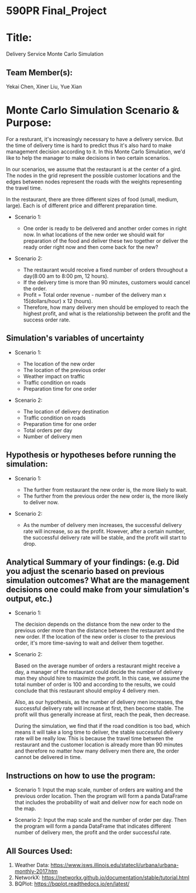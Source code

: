# 590PR Final_Project

# Title: 
Delivery Service Monte Carlo Simulation

## Team Member(s): 
Yekai Chen, Xiner Liu, Yue Xian

# Monte Carlo Simulation Scenario & Purpose: 

For a resturant, it's increasingly necessary to have a delivery service. But the time of delivery time is hard to predict thus it's also hard to make management decision according to it. In this Monte Carlo Simulation, we'd like to help the manager to make decisions in two certain scenarios.

In our scenarios, we assume that the restaurant is at the center of a gird. The nodes in the grid represent the possible customer locations and the edges between nodes represent the roads with the weights representing the travel time.

In the restaurant, there are three different sizes of food (small, medium, large). Each is of different price and different preparation time.

- Scenario 1: 
  - One order is ready to be delivered and another order comes in right now. In what locations of the new order we should wait for preparation of the food and deliver these two together or deliver the ready order right now and then come back for the new?
  
- Scenario 2: 
  - The restaurant would receive a fixed number of orders throughout a day(8:00 am to 8:00 pm, 12 hours).
  - If the delivery time is more than 90 minutes, customers would cancel the order.
  - Profit = Total order revenue - number of the delivery man x 15(dollars/hour) x 12 (hours).
  - Therefore, how many delivery men should be employed to reach the highest profit, and what is the relationship between the profit and  the success order rate.

## Simulation's variables of uncertainty

- Scenario 1:
  - The location of the new order
  - The location of the previous order
  - Weather impact on traffic
  - Traffic condition on roads
  - Preparation time for one order
  
- Scenario 2:
  - The location of delivery destination 
  - Traffic condition on roads
  - Preparation time for one order
  - Total orders per day
  - Number of delivery men
  
## Hypothesis or hypotheses before running the simulation:

- Scenario 1:
  - The further from restaurant the new order is, the more likely to wait. 
  - The further from the previous order the new order is, the more likely to deliver now.
  
- Scenario 2:
  - As the number of delivery men increases, the successful delivery rate will increase, so as the profit. However, after a certain number, the successful delivery rate will be stable, and the profit will start to drop.

## Analytical Summary of your findings: (e.g. Did you adjust the scenario based on previous simulation outcomes?  What are the management decisions one could make from your simulation's output, etc.)

- Scenario 1: 

  The decision depends on the distance from the new order to the previous order more than the distance between the restaurant and the new order. If the location of the new order is closer to the previous order, it's more time-saving to wait and deliver them together. 
  
- Scenario 2:

  Based on the average number of orders a restaurant might receive a day, a manager of the restaurant could decide the number of delivery man they should hire to maximize the profit. In this case, we assume the total number of order is 100 and according to the results, we could conclude that this restaurant should employ 4 delivery men.
  
  Also, as our hypothesis, as the number of delivery men increases, the successful delivery rate will increase at first, then become stable. The profit will thus generally increase at first, reach the peak, then decrease.
  
  During the simulation, we find that if the road condition is too bad, which means it will take a long time to deliver, the stable successful delivery rate will be really low. This is because the travel time between the restaurant and the customer location is already more than 90 minutes and therefore no matter how many delivery men there are, the order cannot be delivered in time.
  
  
## Instructions on how to use the program:

- Scenario 1:
  Input the map scale, number of orders are waiting and the previous order location. Then the program will form a panda DataFrame that includes the probability of wait and deliver now for each node on the map. 
  
- Scenario 2:
  Input the map scale and the number of order per day. Then the program will form a panda DataFrame that indicates different number of delivery men, the profit and the order successful rate.

## All Sources Used:

1. Weather Data: https://www.isws.illinois.edu/statecli/urbana/urbana-monthly-2017.htm
2. NetworkX: https://networkx.github.io/documentation/stable/tutorial.html
3. BQPlot: https://bqplot.readthedocs.io/en/latest/

